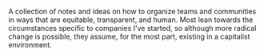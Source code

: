 A collection of notes and ideas on how to organize teams and communities in ways that are equitable, transparent, and human. Most lean towards the circumstances specific to companies I've started, so although more radical change is possible, they assume, for the most part, existing in a capitalist environment.